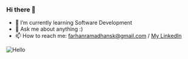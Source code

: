 ### Hi there 👋
 
- 🌱 I’m currently learning Software Development
- 💬 Ask me about anything :)
- 📫 How to reach me: farhanramadhansk@gmail.com / [My LinkedIn](https://www.linkedin.com/in/farhanramadhansk/)

![Hello](../pictures/minion.gif)

<!--
**farhanramadhan/farhanramadhan** is a ✨ _special_ ✨ repository because its `README.md` (this file) appears on your GitHub profile.

Here are some ideas to get you started:

- 🔭 I’m currently working on ...
- 🌱 I’m currently learning ...
- 👯 I’m looking to collaborate on ...
- 🤔 I’m looking for help with ...
- 💬 Ask me about ...
- 📫 How to reach me: ...
- 😄 Pronouns: ...
- ⚡ Fun fact: ...
-->
